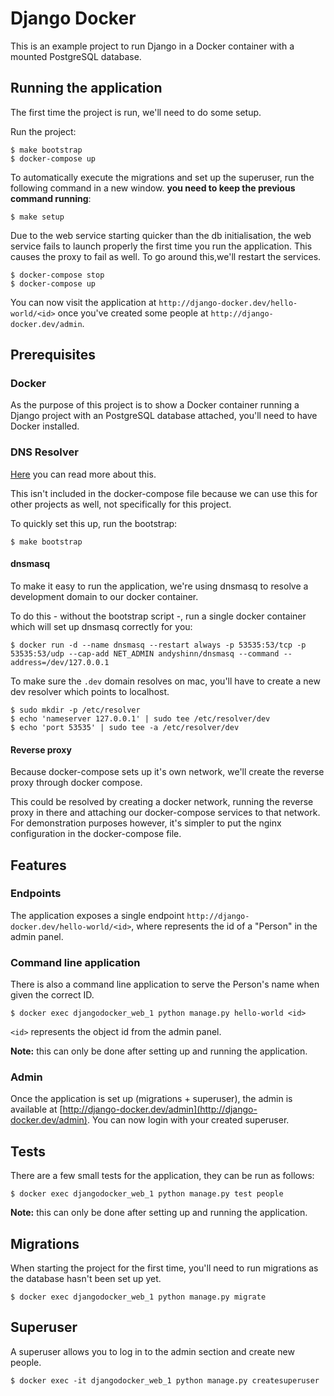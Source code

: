 # Django Docker

This is an example project to run Django in a Docker container with a mounted
PostgreSQL database.

## Running the application

The first time the project is run, we'll need to do some setup.

Run the project:

```
$ make bootstrap
$ docker-compose up
```

To automatically execute the migrations and set up the superuser, run the
following command in a new window. **you need to keep the previous command
running**:

```
$ make setup
```

Due to the web service starting quicker than the db initialisation, the web
service fails to launch properly the first time you run the application. This
causes the proxy to fail as well. To go around this,we'll restart the services.

```
$ docker-compose stop
$ docker-compose up
```

You can now visit the application at `http://django-docker.dev/hello-world/<id>`
once you've created some people at `http://django-docker.dev/admin`.

## Prerequisites

### Docker

As the purpose of this project is to show a Docker container running a Django
project with an PostgreSQL database attached, you'll need to have Docker
installed.

### DNS Resolver

[Here](https://adrianperez.org/improving-dev-environments-all-the-http-things/) you can read more about this.

This isn't included in the docker-compose file because we can use this for other
projects as well, not specifically for this project.

To quickly set this up, run the bootstrap:

```
$ make bootstrap
```

#### dnsmasq

To make it easy to run the application, we're using dnsmasq to resolve a
development domain to our docker container.

To do this - without the bootstrap script -, run a single docker container which
will set up dnsmasq correctly for you:

```
$ docker run -d --name dnsmasq --restart always -p 53535:53/tcp -p 53535:53/udp --cap-add NET_ADMIN andyshinn/dnsmasq --command --address=/dev/127.0.0.1
```

To make sure the `.dev` domain resolves on mac, you'll have to create a new dev
resolver which points to localhost.

```
$ sudo mkdir -p /etc/resolver
$ echo 'nameserver 127.0.0.1' | sudo tee /etc/resolver/dev
$ echo 'port 53535' | sudo tee -a /etc/resolver/dev
```

#### Reverse proxy

Because docker-compose sets up it's own network, we'll create the reverse proxy
through docker compose.

This could be resolved by creating a docker network, running the reverse proxy
in there and attaching our docker-compose services to that network. For
demonstration purposes however, it's simpler to put the nginx configuration in
the docker-compose file.

## Features

### Endpoints

The application exposes a single endpoint `http://django-docker.dev/hello-world/<id>`,
where <id> represents the id of a "Person" in the admin panel.

### Command line application

There is also a command line application to serve the Person's name when given
the correct ID.

```
$ docker exec djangodocker_web_1 python manage.py hello-world <id>
```

`<id>` represents the object id from the admin panel.

**Note:** this can only be done after setting up and running the application.

### Admin

Once the application is set up (migrations + superuser), the admin is available
at [http://django-docker.dev/admin](http://django-docker.dev/admin). You can now
login with your created superuser.

## Tests

There are a few small tests for the application, they can be run as follows:

```
$ docker exec djangodocker_web_1 python manage.py test people
```

**Note:** this can only be done after setting up and running the application.

## Migrations

When starting the project for the first time, you'll need to run migrations as
the database hasn't been set up yet.

```
$ docker exec djangodocker_web_1 python manage.py migrate
```

## Superuser

A superuser allows you to log in to the admin section and create new people.

```
$ docker exec -it djangodocker_web_1 python manage.py createsuperuser
```

